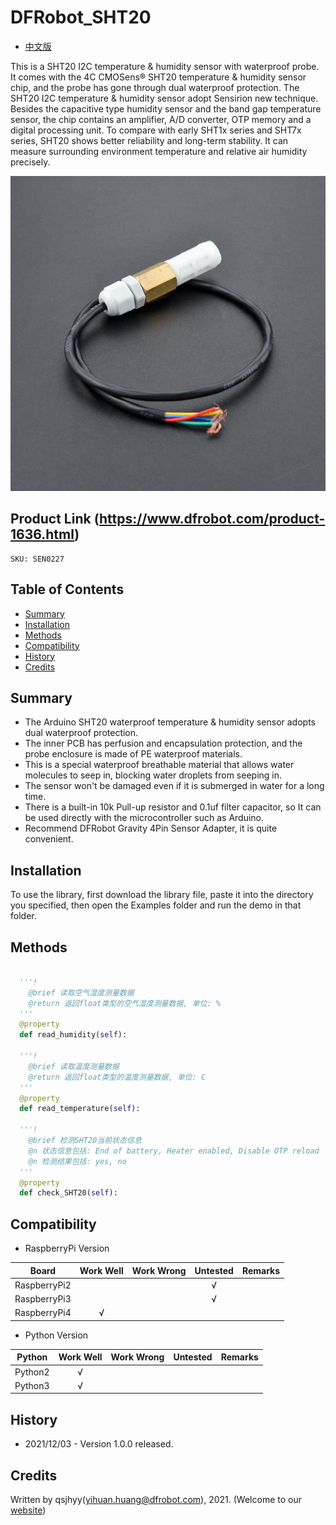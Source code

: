 # DFRobot_SHT20
* [中文版](./README_CN.md)

This is a SHT20 I2C temperature & humidity sensor with waterproof probe.
It comes with the 4C CMOSens® SHT20 temperature & humidity sensor chip, and the probe has gone through dual waterproof protection.
The SHT20 I2C temperature & humidity sensor adopt Sensirion new technique.
Besides the capacitive type humidity sensor and the band gap temperature sensor, the chip contains an amplifier, A/D converter, OTP memory and a digital processing unit.
To compare with early SHT1x series and SHT7x series, SHT20 shows better reliability and long-term stability.
It can measure surrounding environment temperature and relative air humidity precisely.

![产品实物图](../../resources/images/SHT20.png)


## Product Link (https://www.dfrobot.com/product-1636.html)
    SKU: SEN0227


## Table of Contents

* [Summary](#summary)
* [Installation](#installation)
* [Methods](#methods)
* [Compatibility](#compatibility)
* [History](#history)
* [Credits](#credits)


## Summary

* The Arduino SHT20 waterproof temperature & humidity sensor adopts dual waterproof protection.
* The inner PCB has perfusion and encapsulation protection, and the probe enclosure is made of PE waterproof materials.
* This is a special waterproof breathable material that allows water molecules to seep in, blocking water droplets from seeping in.
* The sensor won't be damaged even if it is submerged in water for a long time.
* There is a built-in 10k Pull-up resistor and 0.1uf filter capacitor, so It can be used directly with the microcontroller such as Arduino.
* Recommend DFRobot Gravity 4Pin Sensor Adapter, it is quite convenient.


## Installation

To use the library, first download the library file, paste it into the directory you specified, then open the Examples folder and run the demo in that folder.


## Methods

```python

  '''!
    @brief 读取空气湿度测量数据
    @return 返回float类型的空气湿度测量数据, 单位: %
  '''
  @property
  def read_humidity(self):

  '''!
    @brief 读取温度测量数据
    @return 返回float类型的温度测量数据, 单位: C
  '''
  @property
  def read_temperature(self):

  '''!
    @brief 检测SHT20当前状态信息
    @n 状态信息包括: End of battery, Heater enabled, Disable OTP reload
    @n 检测结果包括: yes, no
  '''
  @property
  def check_SHT20(self):

```


## Compatibility

* RaspberryPi Version

| Board        | Work Well | Work Wrong | Untested | Remarks |
| ------------ | :-------: | :--------: | :------: | ------- |
| RaspberryPi2 |           |            |    √     |         |
| RaspberryPi3 |           |            |    √     |         |
| RaspberryPi4 |     √     |            |          |         |

* Python Version

| Python  | Work Well | Work Wrong | Untested | Remarks |
| ------- | :-------: | :--------: | :------: | ------- |
| Python2 |     √     |            |          |         |
| Python3 |     √     |            |          |         |


## History

- 2021/12/03 - Version 1.0.0 released.


## Credits

Written by qsjhyy(yihuan.huang@dfrobot.com), 2021. (Welcome to our [website](https://www.dfrobot.com/))

